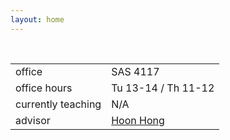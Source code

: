 ```yaml
---
layout: home
---
```



<div class="bio">
<br />
<table class="landing">
<tr>
   <td>office</td>
   <td>SAS 4117</td>
</tr>
<tr>
   <td>office hours</td>
   <td>Tu 13-14 / Th 11-12</td>
</tr>
<tr>
   <td>currently teaching</td>
   <td>N/A</td>
</tr>
<tr>
   <td>advisor</td>
   <td><a href="https://hong.math.ncsu.edu/">Hoon Hong</a></td>
</tr>
</table>
</div>

